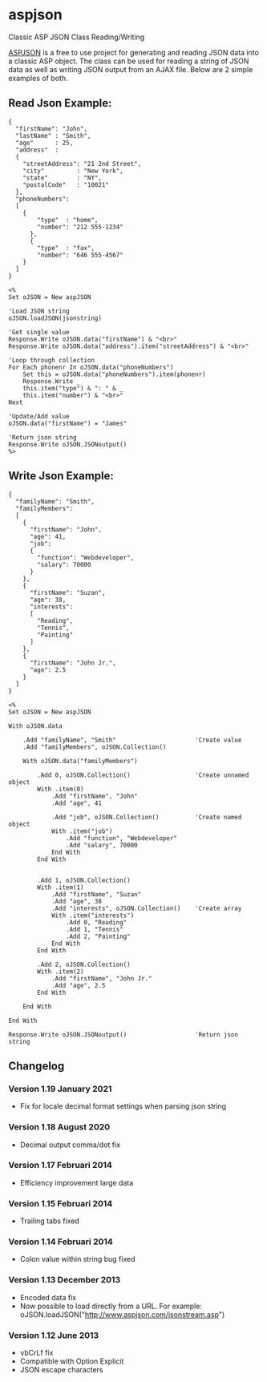 # aspjson

Classic ASP JSON Class Reading/Writing

[ASPJSON](https://www.aspjson.com) is a free to use project for generating and reading JSON data into a classic ASP object.
The class can be used for reading a string of JSON data as well as writing JSON output from an AJAX file.
Below are 2 simple examples of both.

## Read Json Example:

```
{
  "firstName": "John",
  "lastName" : "Smith",
  "age"      : 25,
  "address"  :
  {
    "streetAddress": "21 2nd Street",
    "city"         : "New York",
    "state"        : "NY",
    "postalCode"   : "10021"
  },
  "phoneNumbers":
  [
    {
        "type"  : "home",
        "number": "212 555-1234"
      },
      {
        "type"  : "fax",
        "number": "646 555-4567"
    }
  ]
}
```

```
<%
Set oJSON = New aspJSON

'Load JSON string
oJSON.loadJSON(jsonstring)

'Get single value
Response.Write oJSON.data("firstName") & "<br>"
Response.Write oJSON.data("address").item("streetAddress") & "<br>"

'Loop through collection
For Each phonenr In oJSON.data("phoneNumbers")
    Set this = oJSON.data("phoneNumbers").item(phonenr)
    Response.Write _
    this.item("type") & ": " & _
    this.item("number") & "<br>"
Next

'Update/Add value
oJSON.data("firstName") = "James"

'Return json string
Response.Write oJSON.JSONoutput()
%>
```


## Write Json Example:

```
{
  "familyName": "Smith",
  "familyMembers":
  [
    {
      "firstName": "John",
      "age": 41,
      "job": 
      {
        "function": "Webdeveloper",
        "salary": 70000
      }
    },
    {
      "firstName": "Suzan",
      "age": 38,
      "interests":
      [
        "Reading",
        "Tennis",
        "Painting"
      ]
    },
    {
      "firstName": "John Jr.",
      "age": 2.5
    }
  ]
}
```

```
<%
Set oJSON = New aspJSON

With oJSON.data

    .Add "familyName", "Smith"                      'Create value
    .Add "familyMembers", oJSON.Collection()

    With oJSON.data("familyMembers")

        .Add 0, oJSON.Collection()                  'Create unnamed object
        With .item(0)
            .Add "firstName", "John"
            .Add "age", 41

            .Add "job", oJSON.Collection()          'Create named object
            With .item("job")
                .Add "function", "Webdeveloper"
                .Add "salary", 70000
            End With
        End With


        .Add 1, oJSON.Collection()
        With .item(1)
            .Add "firstName", "Suzan"
            .Add "age", 38
            .Add "interests", oJSON.Collection()    'Create array
            With .item("interests")
                .Add 0, "Reading"
                .Add 1, "Tennis"
                .Add 2, "Painting"
            End With
        End With

        .Add 2, oJSON.Collection()
        With .item(2)
            .Add "firstName", "John Jr."
            .Add "age", 2.5
        End With

    End With

End With

Response.Write oJSON.JSONoutput()                   'Return json string
```


## Changelog

### Version 1.19 January 2021
* Fix for locale decimal format settings when parsing json string

### Version 1.18 August 2020
* Decimal output comma/dot fix

### Version 1.17 Februari 2014
* Efficiency improvement large data

### Version 1.15 Februari 2014
* Trailing tabs fixed

### Version 1.14 Februari 2014
* Colon value within string bug fixed

### Version 1.13 December 2013
* Encoded data fix
* Now possible to load directly from a URL. For example: oJSON.loadJSON("http://www.aspjson.com/jsonstream.asp")

### Version 1.12 June 2013
* vbCrLf fix
* Compatible with Option Explicit
* JSON escape characters
